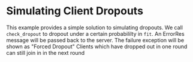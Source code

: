 # Simulating Client Dropouts

This example provides a simple solution to simulating dropouts.
We call `check_dropout` to dropout under a certain probabililty in `fit`.
An ErrorRes message will be passed back to the server. The failure exception will be shown as "Forced Dropout"
Clients which have dropped out in one round can still join in in the next round